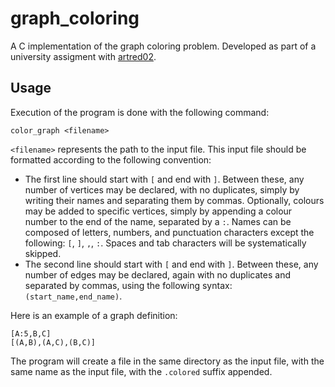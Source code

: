 # graph_coloring
A C implementation of the graph coloring problem. 
Developed as part of a university assigment with 
[artred02](https://github.com/artred02).

## Usage
Execution of the program is done with the following command:
``` shell
color_graph <filename>
```

`<filename>` represents the path to the input file. This input file should be
formatted according to the following convention:
- The first line should start with `[` and end with `]`. Between these, any
  number of vertices may be declared, with no duplicates, simply by writing
  their names and separating them by commas. Optionally, colours may be added
  to specific vertices, simply by appending a colour number to the end of the
  name, separated by a `:`. Names can be composed of letters, numbers, and
  punctuation characters except the following: `[`, `]`, `,`, `:`. Spaces and 
  tab characters will be systematically skipped.
- The second line should start with `[` and end with `]`. Between these, any
  number of edges may be declared, again with no duplicates and separated by
  commas, using the following syntax: `(start_name,end_name)`.

Here is an example of a graph definition:

``` text
[A:5,B,C]
[(A,B),(A,C),(B,C)]
```

The program will create a file in the same directory as the input file, with the
same name as the input file, with the `.colored` suffix appended.
